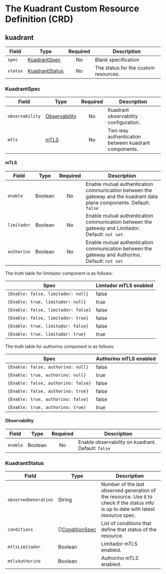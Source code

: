 # The Kuadrant Custom Resource Definition (CRD)

## kuadrant

| **Field** | **Type**                          | **Required** | **Description**                      |
|-----------|-----------------------------------|:------------:|--------------------------------------|
| `spec`    | [KuadrantSpec](#kuadrantspec)     |      No      | Blank specification                  |
| `status`  | [KuadrantStatus](#kuadrantstatus) |      No      | The status for the custom resources. |

### KuadrantSpec

| **Field** | **Type**                          | **Required** | **Description**                      |
|-----------|-----------------------------------|:------------:|--------------------------------------|
| `observability`    | [Observability](#observability)     | No | Kuadrant observability configuration. |
| `mtls`  | [mTLS](#mtls) |      No      | Two way authentication between kuadrant components. |

#### mTLS

| **Field** | **Type**                          | **Required** | **Description**                      |
|-----------|-----------------------------------|:------------:|--------------------------------------|
| `enable`    | Boolean     |  No | Enable mutual authentication communication between the gateway and the kuadrant data plane components. Default: `false`|
| `limitador` | Boolean     |  No | Enable mutual authentication communication between the gateway and Limitador. Default: `not set`|
| `authorino` | Boolean     |  No | Enable mutual authentication communication between the gateway and Authorino. Default: `not set`|

The truth table for limitador component is as follows:

| Spec |  Limtador mTLS enabled |
| --- | ---  |
| `{Enable: false, limitador: null}` | false |
| `{Enable: true, limitador: null}` | true |
| `{Enable: false, limitador: false}` | false |
| `{Enable: false, limitador: true}` | false |
| `{Enable: true, limitador: false}` | false |
| `{Enable: true, limitador: true}` | true |

The truth table for authorino component is as follows:

| Spec |  Authorino mTLS enabled |
| --- | ---  |
| `{Enable: false, authorino: null}` | false |
| `{Enable: true, authorino: null}` | true |
| `{Enable: false, authorino: false}` | false |
| `{Enable: false, authorino: true}` | false |
| `{Enable: true, authorino: false}` | false |
| `{Enable: true, authorino: true}` | true |

#### Observability

| **Field** | **Type**                          | **Required** | **Description**                      |
|-----------|-----------------------------------|:------------:|--------------------------------------|
| `enable`    | Boolean     |  No | Enable observability on kuadrant. Default: `false` |

### KuadrantStatus

| **Field**            | **Type**                                                                                     | **Description**                                                                                                                     |
|----------------------|----------------------------------------------------------------------------------------------|-------------------------------------------------------------------------------------------------------------------------------------|
| `observedGeneration` | String                                                                                       | Number of the last observed generation of the resource. Use it to check if the status info is up to date with latest resource spec. |
| `conditions`         | [][ConditionSpec](https://pkg.go.dev/k8s.io/apimachinery@v0.28.4/pkg/apis/meta/v1#Condition) | List of conditions that define that status of the resource.                                                                         |
| `mtlsLimitador` | Boolean | Limitador mTLS enabled. |
| `mtlsAuthorino` | Boolean | Authorino mTLS enabled. |
